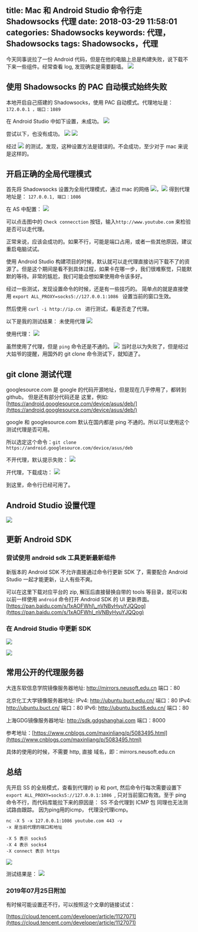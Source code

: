 title: Mac 和 Android Studio 命令行走 Shadowsocks 代理
date: 2018-03-29 11:58:01
categories: Shadowsocks
keywords: 代理，Shadowsocks
tags: Shadowsocks，代理
---


今天同事说拉了一份 Android 代码，但是在他的电脑上总是构建失败，说下载不下来一些组件。经常查看 log, 发现确实是需要翻墙。
![](https://raw.githubusercontent.com/gdky005/PictureResource/master/mac_doc_shadowsocks/mac_doc_shadowsocks_0.jpg)

## 使用 Shadowsocks 的 PAC 自动模式始终失败
本地开启自己搭建的 Shadowsocks，使用 PAC 自动模式。代理地址是：`172.0.0.1 ，端口：1089 `

在 Android Studio 中如下设置，未成功。
![](https://raw.githubusercontent.com/gdky005/PictureResource/master/mac_doc_shadowsocks/mac_doc_shadowsocks_1.jpg)

尝试以下，也没有成功。
![](https://raw.githubusercontent.com/gdky005/PictureResource/master/mac_doc_shadowsocks/mac_doc_shadowsocks_2.jpg) ![](https://raw.githubusercontent.com/gdky005/PictureResource/master/mac_doc_shadowsocks/mac_doc_shadowsocks_3.jpg)

经过 ![](https://raw.githubusercontent.com/gdky005/PictureResource/master/mac_doc_shadowsocks/mac_doc_shadowsocks_4.jpg) 的测试，发现，这种设置方法是错误的。不会成功，至少对于 mac 来说是这样的。

## 开启正确的全局代理模式
首先将 Shadowsocks 设置为全局代理模式，通过 mac 的网络 ![](https://raw.githubusercontent.com/gdky005/PictureResource/master/mac_doc_shadowsocks/mac_doc_shadowsocks_5.jpg)，![](https://raw.githubusercontent.com/gdky005/PictureResource/master/mac_doc_shadowsocks/mac_doc_shadowsocks_6.jpg)
得到代理地址是：
`127.0.0.1, 端口：1086 `

在 AS 中配置：
![](https://raw.githubusercontent.com/gdky005/PictureResource/master/mac_doc_shadowsocks/mac_doc_shadowsocks_7.jpg)

可以点击图中的 `Check connecction` 按钮，输入`http://www.youtube.com` 来检验是否可以走代理。

正常来说，应该会成功的。如果不行，可能是端口占用，或者一些其他原因，建议重启电脑试试。

使用 Android Studio 构建项目的时候，默认就可以走代理直接访问下载不了的资源了。但是这个期间是看不到具体过程，如果卡在哪一步，我们很难察觉，只能默默的等待。非常的尴尬，我们可能会想如果使用命令该多好。


经过一些测试，发现设置命令的时候，还是有一些技巧的。
简单点的就是直接使用 `export ALL_PROXY=socks5://127.0.0.1:1086 ` 设置当前的窗口生效。 

然后使用 `curl -i http://ip.cn ` 进行测试，看是否走了代理。

以下是我的测试结果：
未使用代理
![](https://raw.githubusercontent.com/gdky005/PictureResource/master/mac_doc_shadowsocks/mac_doc_shadowsocks_8.jpg)

使用代理：
![](https://raw.githubusercontent.com/gdky005/PictureResource/master/mac_doc_shadowsocks/mac_doc_shadowsocks_9.jpg)

虽然使用了代理，但是 `ping` 命令还是不通的。
![](https://raw.githubusercontent.com/gdky005/PictureResource/master/mac_doc_shadowsocks/mac_doc_shadowsocks_10.jpg)
当时总以为失败了，但是经过大姑爷的提醒，用国外的 git clone 命令测试下，就知道了。

## git clone 测试代理
googlesource.com 是 google 的代码开源地址，但是现在几乎停用了，都转到 github。 但是还有部分代码还是 这里，例如: [https://android.googlesource.com/device/asus/deb/](https://android.googlesource.com/device/asus/deb/)

google 和 googlesource.com 默认在国内都是 ping 不通的。所以可以使用这个测试代理是否可用。

所以选定这个命令：`git clone https://android.googlesource.com/device/asus/deb `

不开代理，默认提示失败：
![](https://raw.githubusercontent.com/gdky005/PictureResource/master/mac_doc_shadowsocks/mac_doc_shadowsocks_11.jpg)

开代理，下载成功：
![](https://raw.githubusercontent.com/gdky005/PictureResource/master/mac_doc_shadowsocks/mac_doc_shadowsocks_12.jpg)

到这里，命令行已经可用了。


## Android Studio 设置代理
![](https://raw.githubusercontent.com/gdky005/PictureResource/master/mac_doc_shadowsocks/mac_doc_shadowsocks_13.jpg)

## 更新 Android SDK
### 尝试使用 android sdk 工具更新最新组件
新版本的 Android SDK 不允许直接通过命令行更新 SDK 了，需要配合 Android Studio 一起才能更新，让人有些不爽。

可以在这里下载对应平台的 zip, 解压后直接替换自带的 tools 等目录，就可以和以前一样使用 `android` 命令打开 Android SDK 的 UI 更新界面。
[https://pan.baidu.com/s/1xAOFWhI\_nVNByHyuYJQQog](https://pan.baidu.com/s/1xAOFWhI_nVNByHyuYJQQog)

### 在 Android Studio 中更新 SDK

![](https://raw.githubusercontent.com/gdky005/PictureResource/master/mac_doc_shadowsocks/mac_doc_shadowsocks_14.jpg)

![](https://raw.githubusercontent.com/gdky005/PictureResource/master/mac_doc_shadowsocks/mac_doc_shadowsocks_15.jpg)


## 常用公开的代理服务器

大连东软信息学院镜像服务器地址:
	http://mirrors.neusoft.edu.cn 端口：80


北京化工大学镜像服务器地址:
	IPv4: http://ubuntu.buct.edu.cn/ 端口：80
	IPv4: http://ubuntu.buct.cn/ 端口：80
	IPv6: http://ubuntu.buct6.edu.cn/ 端口：80

上海GDG镜像服务器地址:
	http://sdk.gdgshanghai.com 端口：8000

参考地址：[https://www.cnblogs.com/maxinliang/p/5083495.html](https://www.cnblogs.com/maxinliang/p/5083495.html)

具体的使用的时候，不需要 http, 直接 域名，即：mirrors.neusoft.edu.cn


## 总结
先开启 SS 的全局模式，查看到代理的 ip 和 port, 然后命令行每次需要设置下 `export ALL_PROXY=socks5://127.0.0.1:1086 `, 只对当前窗口有效。至于 ping 命令不行，而代码库能拉下来的原因是：
SS 不会代理到 ICMP 包 同理也无法测试路由跟踪。
因为ping用的icmp， 代理没代理icmp。

	nc -X 5 -x 127.0.0.1:1086 youtube.com 443 -v
	-x 是当前代理的端口和地址
	
	-X 5 表示 socks5
	-X 4 表示 socks4
	-X connect 表示 https

![](https://raw.githubusercontent.com/gdky005/PictureResource/master/mac_doc_shadowsocks/mac_doc_shadowsocks_16.jpg)

测试结果是：
![](https://raw.githubusercontent.com/gdky005/PictureResource/master/mac_doc_shadowsocks/mac_doc_shadowsocks_17.jpg)

### 2019年07月25日附加
有时候可能设置还不行，可以按照这个文章的链接试试：


[https://cloud.tencent.com/developer/article/1127071](https://cloud.tencent.com/developer/article/1127071)

